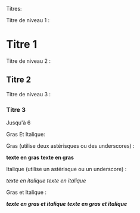 Titres:


Titre de niveau 1 :

# Titre 1

Titre de niveau 2 :

## Titre 2

Titre de niveau 3 :

### Titre 3

Jusqu'à 6



Gras Et Italique:


Gras (utilise deux astérisques ou des underscores) :

**texte en gras**
__texte en gras__

Italique (utilise un astérisque ou un underscore) :

*texte en italique*
_texte en italique_

Gras et Italique :

***texte en gras et italique***
___texte en gras et italique___

